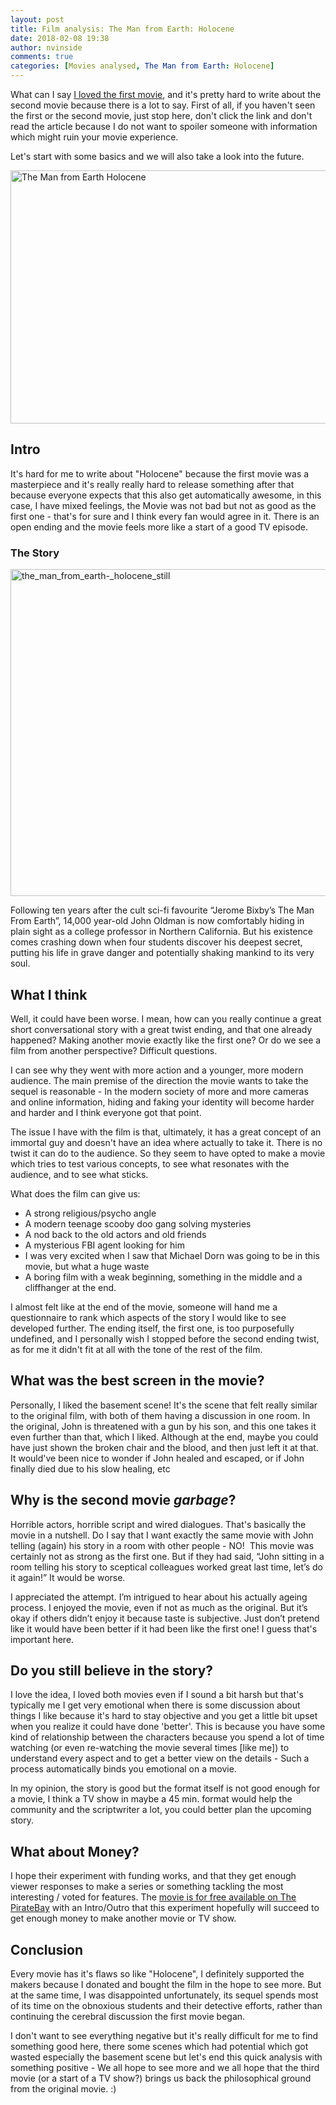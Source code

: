 ```yaml
---
layout: post
title: Film analysis: The Man from Earth: Holocene
date: 2018-02-08 19:38
author: nvinside
comments: true
categories: [Movies analysed, The Man from Earth: Holocene]
---
```

What can I say <a href="https://chefkochblog.wordpress.com/2017/12/30/the-man-from-earth-movie-analysed/" target="_blank" rel="noopener">I loved the first movie</a>, and it's pretty hard to write about the second movie because there is a lot to say. First of all, if you haven't seen the first or the second movie, just stop here, don't click the link and don't read the article because I do not want to spoiler someone with information which might ruin your movie experience.

Let's start with some basics and we will also take a look into the future.

<img class="alignnone size-full wp-image-2743" src="https://chefkochblog.files.wordpress.com/2018/02/the-man-from-earth-holocene.jpg" alt="The Man from Earth Holocene" width="720" height="405" />

<!--more-->

<h2>Intro</h2>

It's hard for me to write about "Holocene" because the first movie was a masterpiece and it's really really hard to release something after that because everyone expects that this also get automatically awesome, in this case, I have mixed feelings, the Movie was not bad but not as good as the first one - that's for sure and I think every fan would agree in it. There is an open ending and the movie feels more like a start of a good TV episode.

<h3>The Story</h3>

<img class="alignnone size-full wp-image-2744" src="https://chefkochblog.files.wordpress.com/2018/02/the_man_from_earth-_holocene_still.jpg" alt="the_man_from_earth-_holocene_still" width="928" height="523" />

Following ten years after the cult sci-fi favourite “Jerome Bixby’s The Man From Earth”, 14,000 year-old John Oldman is now comfortably hiding in plain sight as a college professor in Northern California. But his existence comes crashing down when four students discover his deepest secret, putting his life in grave danger and potentially shaking mankind to its very soul.

<h2>What I think</h2>

Well, it could have been worse. I mean, how can you really continue a great short conversational story with a great twist ending, and that one already happened? Making another movie exactly like the first one? Or do we see a film from another perspective? Difficult questions.

I can see why they went with more action and a younger, more modern audience. The main premise of the direction the movie wants to take the sequel is reasonable - In the modern society of more and more cameras and online information, hiding and faking your identity will become harder and harder and I think everyone got that point.

The issue I have with the film is that, ultimately, it has a great concept of an immortal guy and doesn't have an idea where actually to take it. There is no twist it can do to the audience. So they seem to have opted to make a movie which tries to test various concepts, to see what resonates with the audience, and to see what sticks.

What does the film can give us:

<ul>
    <li>A strong religious/psycho angle</li>
    <li>A modern teenage scooby doo gang solving mysteries</li>
    <li>A nod back to the old actors and old friends</li>
    <li>A mysterious FBI agent looking for him</li>
    <li>I was very excited when I saw that Michael Dorn was going to be in this movie, but what a huge waste</li>
    <li>A boring film with a weak beginning, something in the middle and a cliffhanger at the end.</li>
</ul>

I almost felt like at the end of the movie, someone will hand me a questionnaire to rank which aspects of the story I would like to see developed further. The ending itself, the first one, is too purposefully undefined, and I personally wish I stopped before the second ending twist, as for me it didn't fit at all with the tone of the rest of the film.

<h2>What was the best screen in the movie?</h2>

Personally, I liked the basement scene! It's the scene that felt really similar to the original film, with both of them having a discussion in one room. In the original, John is threatened with a gun by his son, and this one takes it even further than that, which I liked. Although at the end, maybe you could have just shown the broken chair and the blood, and then just left it at that. It would've been nice to wonder if John healed and escaped, or if John finally died due to his slow healing, etc

<h2>Why is the second movie <em>garbage</em>?</h2>

Horrible actors, horrible script and wired dialogues. That's basically the movie in a nutshell. Do I say that I want exactly the same movie with John telling (again) his story in a room with other people - NO!  This movie was certainly not as strong as the first one. But if they had said, “John sitting in a room telling his story to sceptical colleagues worked great last time, let’s do it again!” It would be worse.

I appreciated the attempt. I’m intrigued to hear about his actually ageing process. I enjoyed the movie, even if not as much as the original. But it’s okay if others didn’t enjoy it because taste is subjective. Just don’t pretend like it would have been better if it had been like the first one! I guess that's important here.

<h2>Do you still believe in the story?</h2>

I love the idea, I loved both movies even if I sound a bit harsh but that's typically me I get very emotional when there is some discussion about things I like because it's hard to stay objective and you get a little bit upset when you realize it could have done 'better'. This is because you have some kind of relationship between the characters because you spend a lot of time watching (or even re-watching the movie several times [like me]) to understand every aspect and to get a better view on the details - Such a process automatically binds you emotional on a movie.

In my opinion, the story is good but the format itself is not good enough for a movie, I think a TV show in maybe a 45 min. format would help the community and the scriptwriter a lot, you could better plan the upcoming story.

<h2>What about Money?</h2>

I hope their experiment with funding works, and that they get enough viewer responses to make a series or something tackling the most interesting / voted for features. The <a href="https://torrentfreak.com/the-man-from-earth-sequel-pirated-on-the-pirate-bay-by-its-creators-180116/" target="_blank" rel="noopener">movie is for free available on The PirateBay</a> with an Intro/Outro that this experiment hopefully will succeed to get enough money to make another movie or TV show.

<h2>Conclusion</h2>

Every movie has it's flaws so like "Holocene", I definitely supported the makers because I donated and bought the film in the hope to see more. But at the same time, I was disappointed unfortunately, its sequel spends most of its time on the obnoxious students and their detective efforts, rather than continuing the cerebral discussion the first movie began.

I don't want to see everything negative but it's really difficult for me to find something good here, there some scenes which had potential which got wasted especially the basement scene but let's end this quick analysis with something positive - We all hope to see more and we all hope that the third movie (or a start of a TV show?) brings us back the philosophical ground from the original movie. :)
